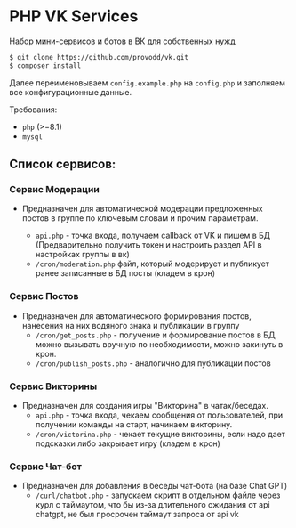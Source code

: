 # PHP VK Services

Набор мини-сервисов и ботов в ВК для собственных нужд

```bash
$ git clone https://github.com/provodd/vk.git
$ composer install
```
Далее переименовываем `config.example.php` на `config.php` и заполняем
все конфигурационные данные.

Требования:

- `php` (>=8.1)
- `mysql`

## Список сервисов:
### Сервис Модерации
- Предназначен для автоматической модерации предложенных постов в группе 
  по ключевым словам и прочим параметрам. 

    - `api.php` - точка входа, получаем callback от VK и пишем в БД
       (Предварительно получить токен и настроить раздел API 
      в настройках группы в вк)
    - `/cron/moderation.php` файл, который модерирует
      и публикует ранее записанные в БД посты (кладем в крон)
    
### Сервис Постов
- Предназначен для автоматического формирования постов,
  нанесения на них водяного знака и публикации в группу
    - `/cron/get_posts.php` - получение и формирование постов в БД,
      можно вызывать вручную по необходимости, можно закинуть в крон.
    - `/cron/publish_posts.php` - аналогично для публикации постов
      
### Сервис Викторины
- Предназначен для создания игры "Викторина" в чатах/беседах.
    - `api.php` - точка входа, чекаем сообщения от пользователей, 
      при получении команды на старт, начинаем викторину.
    - `/cron/victorina.php` - чекает текущие викторины, если надо дает 
      подсказки либо закрывает игру (кладем в крон)

### Сервис Чат-бот
- Предназначен для добавления в беседы чат-бота (на базе Chat GPT)
    - `/curl/chatbot.php` - запускаем скрипт в отдельном файле через курл с таймаутом,
    что бы из-за длительного ожидания от api chatgpt, не был просрочен таймаут запроса от api vk
